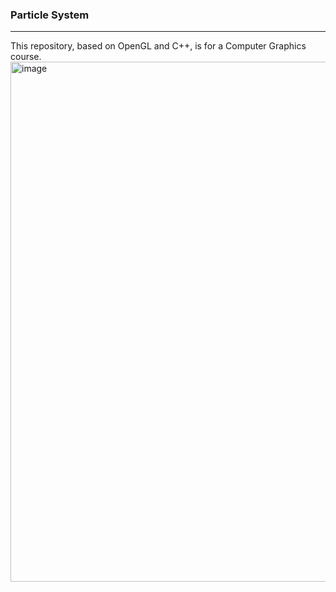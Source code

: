 ### Particle System 
---
This repository, based on OpenGL and C++, is for a Computer Graphics course.
<img width="832" alt="image" src="https://github.com/user-attachments/assets/4ead5fd1-1ae3-4f50-a339-3e9b26cf70e9" />
